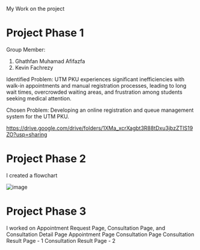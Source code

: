 My Work on the project

# Project Phase 1
Group Member:
1. Ghathfan Muhamad Afifazfa
2. Kevin Fachrezy

Identified Problem:
UTM PKU experiences significant inefficiencies with walk-in appointments and manual registration processes, leading to long wait times, overcrowded waiting areas, and frustration among students seeking medical attention.

Chosen Problem:
Developing an online registration and queue management system for the UTM PKU.

https://drive.google.com/drive/folders/1XMa_xcrXagbt3R88tDxu3jbzZTIS19ZO?usp=sharing

# Project Phase 2
I created a flowchart

![image](https://github.com/StarryJet/MyProjectPortofolio/assets/147372205/f311e367-9521-4eb7-9e38-624ebcc3428d)

# Project Phase 3

I worked on Appointment Request Page, Consultation Page, and Consultation Detail Page
Appointment Page
Consultation Page
Consultation Result Page - 1
Consultation Result Page - 2
